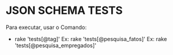 # JSON SCHEMA TESTS

Para executar, usar o Comando:
 - rake 'tests[@tag]'
   Ex: rake 'tests[@pesquisa_fatos]'
   Ex: rake 'tests[@pesquisa_empregados]'
